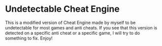 # Undetectable Cheat Engine

This is a modified version of Cheat Engine made by myself to be undetectable for most games and anti cheats. If you see that this version is detected on a specific anti cheat or a specific game, I will try to do something to fix. Enjoy!

